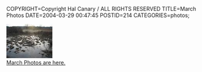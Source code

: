 COPYRIGHT=Copyright Hal Canary / ALL RIGHTS RESERVED
TITLE=March Photos
DATE=2004-03-29 00:47:45
POSTID=214
CATEGORIES=photos;

[![[Thumb]](/photos/thumb/2004-03-06_arbor_1169.jpg)](/photos/2004-03-06_arbor_1169.jpg)  
[March Photos are here.](/p/photo-2004-03/)

